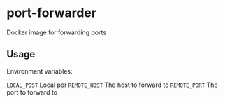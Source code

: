 # port-forwarder
Docker image for forwarding ports

## Usage
Environment variables:

`LOCAL_POST` Local por
`REMOTE_HOST` The host to forward to
`REMOTE_PORT` The port to forward to
